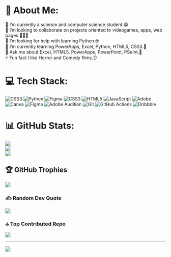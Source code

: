 # 💫 About Me:
🔭 I’m currently a science and computer science student.😁<br>👯 I’m looking to collaborate on projects oriented to videogames, apps, web pages.👩🏾‍💻<br>🤝 I’m looking for help with learning Python.🤓<br>🌱 I’m currently learning PowerApps, Excel, Python, HTML5, CSS3.📖<br>💬 Ask me about Excel, HTML5, PowerApps, PowerPoint, PSeInt.🧐<br>⚡ Fun fact I like Horror and Comedy films.👌


# 💻 Tech Stack:
![CSS3](https://img.shields.io/badge/css3-%231572B6.svg?style=for-the-badge&logo=css3&logoColor=white) ![Python](https://img.shields.io/badge/python-3670A0?style=for-the-badge&logo=python&logoColor=ffdd54) ![Figma](https://img.shields.io/badge/figma-%23F24E1E.svg?style=for-the-badge&logo=figma&logoColor=white) ![CSS3](https://img.shields.io/badge/css3-%231572B6.svg?style=for-the-badge&logo=css3&logoColor=white) ![HTML5](https://img.shields.io/badge/html5-%23E34F26.svg?style=for-the-badge&logo=html5&logoColor=white) ![JavaScript](https://img.shields.io/badge/javascript-%23323330.svg?style=for-the-badge&logo=javascript&logoColor=%23F7DF1E) ![Adobe](https://img.shields.io/badge/adobe-%23FF0000.svg?style=for-the-badge&logo=adobe&logoColor=white) ![Canva](https://img.shields.io/badge/Canva-%2300C4CC.svg?style=for-the-badge&logo=Canva&logoColor=white) ![Figma](https://img.shields.io/badge/figma-%23F24E1E.svg?style=for-the-badge&logo=figma&logoColor=white) ![Adobe Audition](https://img.shields.io/badge/Adobe%20Audition-9999FF.svg?style=for-the-badge&logo=Adobe%20Audition&logoColor=white) ![Git](https://img.shields.io/badge/git-%23F05033.svg?style=for-the-badge&logo=git&logoColor=white) ![GitHub Actions](https://img.shields.io/badge/github%20actions-%232671E5.svg?style=for-the-badge&logo=githubactions&logoColor=white) ![Dribbble](https://img.shields.io/badge/Dribbble-EA4C89?style=for-the-badge&logo=dribbble&logoColor=white)
# 📊 GitHub Stats:
![](https://github-readme-stats.vercel.app/api?username=EstefaniF23&theme=blueberry&hide_border=false&include_all_commits=false&count_private=false)<br/>
![](https://github-readme-streak-stats.herokuapp.com/?user=EstefaniF23&theme=blueberry&hide_border=false)<br/>
![](https://github-readme-stats.vercel.app/api/top-langs/?username=EstefaniF23&theme=blueberry&hide_border=false&include_all_commits=false&count_private=false&layout=compact)

## 🏆 GitHub Trophies
![](https://github-profile-trophy.vercel.app/?username=EstefaniF23&theme=blue_navy&no-frame=false&no-bg=true&margin-w=4)

### ✍️ Random Dev Quote
![](https://quotes-github-readme.vercel.app/api?type=horizontal&theme=radical)

### 🔝 Top Contributed Repo
![](https://github-contributor-stats.vercel.app/api?username=EstefaniF23&limit=5&theme=dark&combine_all_yearly_contributions=true)

---
[![](https://visitcount.itsvg.in/api?id=EstefaniF23&icon=0&color=0)](https://visitcount.itsvg.in)

<!-- Proudly created with GPRM ( https://gprm.itsvg.in ) -->